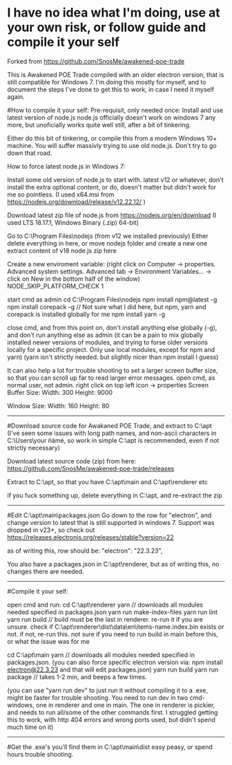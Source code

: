 # I have no idea what I'm doing, use at your own risk, or follow guide and compile it your self

Forked from https://github.com/SnosMe/awakened-poe-trade

This is Awakened POE Trade compiled with an older electron version, that is still compatible for Windows 7.
I'm doing this mostly for myself, and to document the steps I've done to get this to work, in case I need it myself again.



#How to compile it your self:
Pre-requisit, only needed once:
Install and use latest version of node.js
node.js officially doesn't work on windows 7 any more, but unoficially works quite well still, after a bit of tinkering.

Either do this bit of tinkering, or compile this from a modern Windows 10+ machine. You will suffer massivly trying to use old node.js. Don't try to go down that road.


How to force latest node.js in Windows 7:

Install some old version of node.js to start with. latest v12 or whatever, don't install the extra optional content, or do, doesn't matter but didn't work for me so pointless.
(I used x64.msi from https://nodejs.org/download/release/v12.22.12/ )

Download latest zip file of node.js from https://nodejs.org/en/download
(I used LTS 18.17.1, Windows Binary (.zip) 64-bit)


Go to C:\Program Files\nodejs  (from v12 we installed previously)
Either delete everything in here, or move nodejs folder and create a new one
extract content of v18 node.js zip here

Create a new enviroment variable: (right click on Computer -> properties. Advanced system settings. Advanced tab -> Environment Variables... -> click on New in the bottom half of the window)
NODE_SKIP_PLATFORM_CHECK
1


start cmd as admin
cd C:\Program Files\nodejs
npm install npm@latest -g
npm install corepack -g			// Not sure what I did here, but npm, yarn and corepack is installed globally for me
npm install yarn -g

close cmd, and from this point on, don't install anything else globally (-g), and don't run anything else as admin
(it can be a pain to mix globally installed newer versions of modules, and trying to forse older versions locally for a specific project. Only use local modules, except for npm and yarn)
(yarn isn't strictly needed. but slightly nicer than npm install I guess)



It can also help a lot for trouble shooting to set a larger screen buffer size, so that you can scroll up far to read larger error messages.
open cmd, as normal user, not admin.
right click on top left icon -> properties
 Screen Buffer Size:
  Width: 300
  Height: 9000

 Window Size:
  Width: 160
  Height: 80











-------------------
#Download source code for Awakaned POE Trade, and extract to C:\apt
(I've seen some issues with long path names, and non-ascii characters in C:\Users\your ñämé, so work in simple C:\apt is recommended, even if not strictly necessary)

Download latest source code (zip) from here:
https://github.com/SnosMe/awakened-poe-trade/releases

Extract to C:\apt, so that you have C:\apt\main and C:\apt\renderer etc


if you fuck something up, delete everything in C:\apt, and re-extract the zip



-------------------
#Edit C:\apt\main\packages.json
Go down to the row for "electron", and change version to latest that is still supported in windows 7.
Support was dropped in v23+, so check out https://releases.electronjs.org/releases/stable?version=22

as of writing this, row should be:
"electron": "22.3.23",


You also have a packages.json in C:\apt\renderer\, but as of writing this, no changes there are needed.



-------------------
#Compile it your self:

open cmd and run:
cd C:\apt\renderer
yarn					// downloads all modules needed specified in packages.json
yarn run make-index-files
yarn run lint
yarn run build				// build must be the last in renderer. re-run it if you are unsure. check if C:\apt\renderer\dist\data\en\items-name.index.bin exists or not. if not, re-run this. not sure if you need to run build in main before this, or what the issue was for me

cd C:\apt\main
yarn					// downloads all modules needed specified in packages.json. (you can also force specific electron version via: npm install electron@22.3.23   and that will edit packages.json)
yarn run build
yarn run package			// takes 1-2 min, and beeps a few times.



(you can use "yarn run dev" to just run it without compiling it to a .exe, might be faster for trouble shooting. You need to run dev in two cmd-windows, one in renderer and one in main. The one in renderer is pickier, and needs to run all/some of the other commands first. I struggled getting this to work, with http 404 errors and wrong ports used, but didn't spend much time on it)


-------------------
#Get the .exe's
you'll find them in C:\apt\main\dist
easy peasy, or spend hours trouble shooting.
